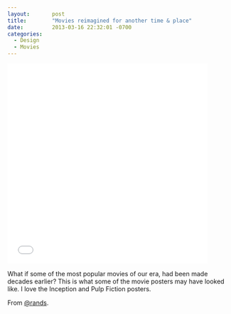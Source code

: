 ```yaml
---
layout:       post
title:        "Movies reimagined for another time & place"
date:         2013-03-16 22:32:01 -0700
categories:
  - Design
  - Movies
---
```


<iframe class="embedly-embed" src="//cdn.embedly.com/widgets/media.html?src=%2F%2Fimgur.com%2Fa%2FW4XKk%2Fembed&url=http%3A%2F%2Fimgur.com%2Fa%2FW4XKk&image=http%3A%2F%2Fi.imgur.com%2FWavhLCc.jpg%3Ffb&key=d815972c91e546edb5d2d02e509f8b1c&type=text%2Fhtml&schema=imgur" width="450" height="450" scrolling="no" frameborder="0" allowfullscreen></iframe>

What if some of the most popular movies of our era, had been made decades earlier? This is what some of the movie posters may have looked like. I love the Inception and Pulp Fiction posters.

From  [@rands](https://twitter.com/rands/status/312802017724735488).
